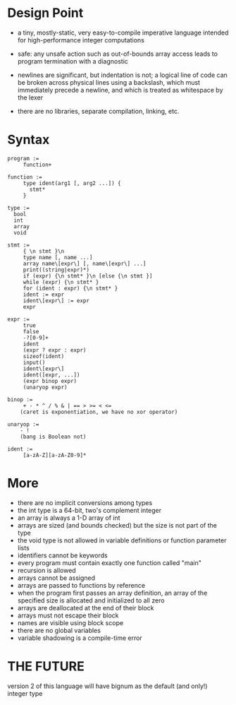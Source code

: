 # Design Point

- a tiny, mostly-static, very easy-to-compile imperative language
intended for high-performance integer computations

- safe: any unsafe action such as out-of-bounds array access leads to
program termination with a diagnostic

- newlines are significant, but indentation is not; a logical line of
code can be broken across physical lines using a backslash, which must
immediately precede a newline, and which is treated as whitespace by
the lexer

- there are no libraries, separate compilation, linking, etc.

# Syntax

```
program :=
     function+

function :=
     type ident(arg1 [, arg2 ...]) {
       stmt*
     }

type :=
  bool
  int
  array
  void

stmt :=
     { \n stmt }\n
     type name [, name ...]
     array name\[expr\] [, name\[expr\] ...]
     print((string|expr)*)
     if (expr) {\n stmt* }\n [else {\n stmt }]
     while (expr) {\n stmt* }
     for (ident : expr) {\n stmt* }
     ident := expr
     ident\[expr\] := expr
     expr

expr :=
     true
     false
     -?[0-9]+
     ident
     (expr ? expr : expr)
     sizeof(ident)
     input()
     ident\[expr\]
     ident([expr, ...])
     (expr binop expr)
     (unaryop expr)

binop :=
     + - * ^ / % & | == > >= < <=
    (caret is exponentiation, we have no xor operator)

unaryop :=
    - !
    (bang is Boolean not)

ident :=
     [a-zA-Z][a-zA-Z0-9]*

```

# More

- there are no implicit conversions among types
- the int type is a 64-bit, two's complement integer
- an array is always a 1-D array of int
- arrays are sized (and bounds checked) but the size is not part of the type
- the void type is not allowed in variable definitions or function parameter lists
- identifiers cannot be keywords
- every program must contain exactly one function called "main"
- recursion is allowed
- arrays cannot be assigned
- arrays are passed to functions by reference
- when the program first passes an array definition, an array of the
  specified size is allocated and initialized to all zero
- arrays are deallocated at the end of their block
- arrays must not escape their block
- names are visible using block scope
- there are no global variables
- variable shadowing is a compile-time error

# THE FUTURE

version 2 of this language will have bignum as the default (and only!)
integer type
